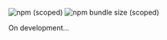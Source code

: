 ![npm (scoped)](https://img.shields.io/npm/v/@charlesaugust44/nubank-api?style=flat-square) 
![npm bundle size (scoped)](https://img.shields.io/bundlephobia/min/@charlesaugust44/nubank-api?style=flat-square)

On development...